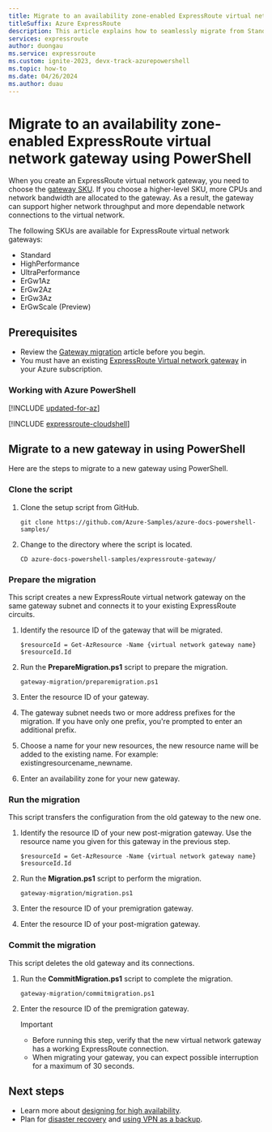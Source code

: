 ```yaml
---
title: Migrate to an availability zone-enabled ExpressRoute virtual network gateway using PowerShell
titleSuffix: Azure ExpressRoute
description: This article explains how to seamlessly migrate from Standard/HighPerf/UltraPerf SKUs to ErGw1/2/3AZ SKUs using PowerShell.
services: expressroute
author: duongau
ms.service: expressroute
ms.custom: ignite-2023, devx-track-azurepowershell
ms.topic: how-to
ms.date: 04/26/2024
ms.author: duau
---
```


# Migrate to an availability zone-enabled ExpressRoute virtual network gateway using PowerShell

When you create an ExpressRoute virtual network gateway, you need to choose the [gateway SKU](expressroute-about-virtual-network-gateways.md#gateway-types). If you choose a higher-level SKU, more CPUs and network bandwidth are allocated to the gateway. As a result, the gateway can support higher network throughput and more dependable network connections to the virtual network. 

The following SKUs are available for ExpressRoute virtual network gateways:

* Standard
* HighPerformance
* UltraPerformance
* ErGw1Az
* ErGw2Az
* ErGw3Az
* ErGwScale (Preview)

## Prerequisites

- Review the [Gateway migration](gateway-migration.md) article before you begin.
- You must have an existing [ExpressRoute Virtual network gateway](expressroute-howto-add-gateway-portal-resource-manager.md) in your Azure subscription.

### Working with Azure PowerShell

[!INCLUDE [updated-for-az](~/reusable-content/ce-skilling/azure/includes/hybrid-az-ps.md)]

[!INCLUDE [expressroute-cloudshell](../../includes/expressroute-cloudshell-powershell-about.md)]

## Migrate to a new gateway in using PowerShell

Here are the steps to migrate to a new gateway using PowerShell.

### Clone the script

1. Clone the setup script from GitHub.

   ```azurepowershell-interactive
   git clone https://github.com/Azure-Samples/azure-docs-powershell-samples/ 
   ```

1. Change to the directory where the script is located.

   ```azurepowershell-interactive
   CD azure-docs-powershell-samples/expressroute-gateway/
   ```
### Prepare the migration

This script creates a new ExpressRoute virtual network gateway on the same gateway subnet and connects it to your existing ExpressRoute circuits.

1. Identify the resource ID of the gateway that will be migrated. 

    ```azurepowershell-interactive
   $resourceId = Get-AzResource -Name {virtual network gateway name}
   $resourceId.Id
    ```
1. Run the **PrepareMigration.ps1** script to prepare the migration. 

    ```azurepowershell-interactive
   gateway-migration/preparemigration.ps1
    ```
1. Enter the resource ID of your gateway.
1. The gateway subnet needs two or more address prefixes for the migration. If you have only one prefix, you're prompted to enter an additional prefix. 
1. Choose a name for your new resources, the new resource name will be added to the existing name. For example: existingresourcename_newname.
1. Enter an availability zone for your new gateway. 


### Run the migration

This script transfers the configuration from the old gateway to the new one.

1. Identify the resource ID of your new post-migration gateway. Use the resource name you given for this gateway in the previous step. 

    ```azurepowershell-interactive
   $resourceId = Get-AzResource -Name {virtual network gateway name}
   $resourceId.Id
    ```
1.  Run the **Migration.ps1** script to perform the migration. 

    ```azurepowershell-interactive
    gateway-migration/migration.ps1
    ```
1. Enter the resource ID of your premigration gateway.
1. Enter the resource ID of your post-migration gateway.

### Commit the migration

This script deletes the old gateway and its connections.

1. Run the **CommitMigration.ps1** script to complete the migration. 

    ```azurepowershell-interactive
   gateway-migration/commitmigration.ps1
    ```
1. Enter the resource ID of the premigration gateway.

    >[!IMPORTANT]
    > - Before running this step, verify that the new virtual network gateway has a working ExpressRoute connection.
    > - When migrating your gateway, you can expect possible interruption for a maximum of 30 seconds.




## Next steps

* Learn more about [designing for high availability](designing-for-high-availability-with-expressroute.md).
* Plan for [disaster recovery](designing-for-disaster-recovery-with-expressroute-privatepeering.md) and [using VPN as a backup](use-s2s-vpn-as-backup-for-expressroute-privatepeering.md).
